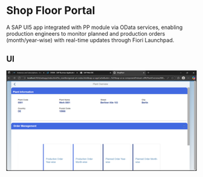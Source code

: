 # Shop Floor Portal

A SAP UI5 app integrated with PP module via OData services, enabling production engineers to monitor planned and production orders (month/year-wise) with real-time updates through Fiori Launchpad.

## UI 

![Screenshot 1](webapp/1.png)
